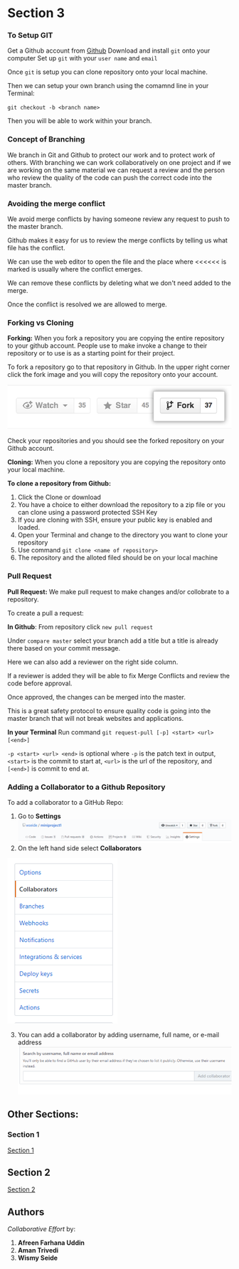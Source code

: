 # Section 3

### To Setup GIT
Get a Github account from [Github](Github.com)
Download and install `git` onto your computer
Set up `git` with your `user name` and `email`

Once `git` is setup you can clone repository onto your local machine.

Then we can setup your own branch using the comamnd line in your Terminal:

`git checkout -b <branch name>`

Then you will be able to work within your branch.

### Concept of Branching
We branch in Git and Github to protect our work and to protect work of others. With branching we can work collaboratively on one project and if we are working on the same material we can request a review and the person who review the quality of the code can push the correct code into the master branch. 

### Avoiding the merge conflict
We avoid merge conflicts by having someone review any request to push to the master branch. 

Github makes it easy for us to review the merge conflicts by telling us what file has the conflict.

We can use the web editor to open the file and the place where <<<<<< is marked is usually where the conflict emerges.  

We can remove these conflicts by deleting what we don't need added to the merge.

Once the conflict is resolved we are allowed to merge.



### Forking vs Cloning  
**Forking:** When you fork a repository you are copying the entire repository to your github account.  People use to make invoke a change to their repository or to use is as a starting point for their project.

To fork a repository go to that repository in Github. In the upper right corner click the fork image and you will copy the repository onto your account.

![Fork](Fork.png "Fork Icon")

Check your repositories and you should see the forked repository on your Github account.

**Cloning:** When you clone a repository you are copying the repository onto your local machine. 

**To clone a repository from Github:**
1. Click the Clone or download
2. You have a choice to either download the repository to a zip file or you can clone using a password protected SSH Key
3. If you are cloning with SSH, ensure your public key is enabled and loaded.
4. Open your Terminal and change to the directory you want to clone your repository
5. Use command `git clone <name of repository>`
6. The repository and the alloted filed should be on your local machine

### Pull Request
**Pull Request:** We make pull request to make changes and/or collobrate to a repository.

To create a pull a request:

**In Github**: From repository click `new pull request `

Under `compare master` select your branch add a title but a title is already there based on your commit message.

Here we can also add a reviewer on the right side column.

If a reviewer is added they will be able to fix Merge Conflicts and review the code before approval.

Once approved, the changes can be merged into the master.

This is a great safety protocol to ensure quality code is going into the master branch that will not break websites and applications.

**In your Terminal**
Run command `git request-pull [-p] <start> <url> [<end>]`

`-p <start> <url> <end>` is optional where `-p` is the patch text in output, `<start>` is the commit to start at, `<url>` is the url of the repository, and `[<end>]` is commit to end at.

### Adding a Collaborator to a Github Repository
To add a collaborator to a GitHub Repo:
1. Go to **Settings**
![Settings](Settings.PNG "Setting")
2. On the left hand side select **Collaborators**

![Collaborators](collab.PNG "Collaborators")

3. You can add a collaborator by adding username, full name, or e-mail address
![Add](add.PNG "Add")


## Other Sections:
### Section 1
[Section 1](section1.md)

## Section 2
[Section 2](Section2.md)

## Authors
*Collaborative Effort* by:
1. **Afreen Farhana Uddin**
2. **Aman Trivedi**
3. **Wismy Seide**
